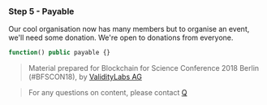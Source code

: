 ### Step 5 - Payable

Our cool organisation now has many members but to organise an event, we'll need some donation. We're open to donations from everyone.

```javascript
function() public payable {}
```

> Material prepared for Blockchain for Science Conference 2018 Berlin (#BFSCON18), by [ValidityLabs AG](https://validitylabs.org/)

> For any questions on content, please contact [Q](mailto:qianchen.yu@validitylabs.org)
